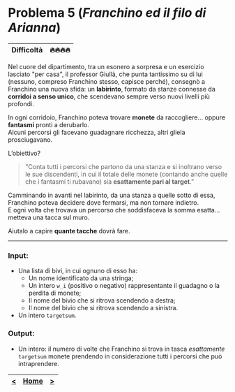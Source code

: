 # Problema 5 (*Franchino ed il filo di Arianna*)
| **Difficoltà** | 🔥🔥🔥🔥 |
|:--------------:|:--:|

Nel cuore del dipartimento, tra un esonero a sorpresa e un esercizio lasciato "per casa", il professor Giullà, che punta tantissimo su di lui (nessuno, compreso Franchino stesso, capisce perché), consegnò a Franchino una nuova sfida: un **labirinto**,‌ formato da stanze connesse da **corridoi a senso unico**, che scendevano sempre verso nuovi livelli più profondi.

In ogni corridoio, Franchino poteva trovare **monete** da raccogliere… oppure **fantasmi**‌ pronti a derubarlo.  
Alcuni percorsi gli facevano guadagnare ricchezza, altri gliela prosciugavano.

L’obiettivo?

> "Conta tutti i percorsi che partono da una stanza e si inoltrano verso le sue discendenti, in cui il totale delle monete (contando anche quelle che i fantasmi ti rubavano) sia **esattamente pari al target**.”

Camminando in avanti nel labirinto, da una stanza a quelle sotto di essa, Franchino poteva decidere dove fermarsi, ma non tornare indietro.  
E ogni volta che trovava un percorso che soddisfaceva la somma esatta… metteva una tacca sul muro.

Aiutalo a capire **quante tacche** dovrà fare.

---

### **Input**:

- Una lista di bivi, in cui ognuno di esso ha:
	- Un nome identificato da una stringa;
	- Un intero `w_i‍` (positivo o negativo) rappresentante il guadagno o la perdita di monete;
	- Il nome del bivio che si ritrova scendendo a destra;
	- Il nome del bivio che si ritrova scendendo a sinistra.
- Un intero `targetsum`.
### **Output**:

- Un intero: il numero di volte che Franchino si trova in tasca *esattamente* `targetsum` monete prendendo in considerazione tutti i percorsi che può intraprendere.

| [**<**](../04/README.md) | [**Home**](../../README.md) | [**>**](../06/README.md) |
| :----------------------: | :-------------------------: | :----------------------: |
